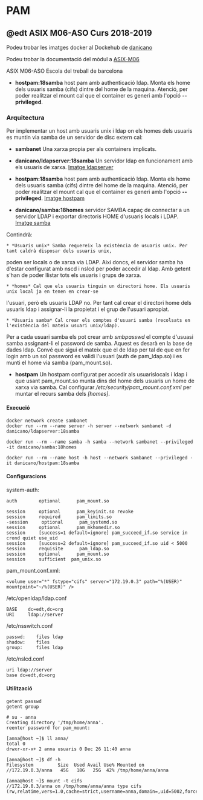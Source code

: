 # PAM
## @edt ASIX M06-ASO Curs 2018-2019

Podeu trobar les imatges docker al Dockehub de [danicano](https://hub.docker.com/u/danicano/)

Podeu trobar la documentació del mòdul a [ASIX-M06](https://sites.google.com/site/asixm06edt/)


ASIX M06-ASO Escola del treball de barcelona

 * **hostpam:18samba** host pam amb authenticació ldap. Monta els home dels usuaris samba (cifs) dintre del home de la maquina.
Atenció, per poder realitzar el mount cal que el container es generi amb l'opció **--privileged**.

### Arquitectura

Per implementar un host amb usuaris unix i ldap on els homes dels usuaris es muntin via samba de un 
servidor de disc extern cal:

  * **sambanet** Una xarxa propia per als containers implicats.

  * **danicano/ldapserver:18samba** Un servidor ldap en funcionament amb els usuaris de xarxa. [Imatge ldapserver](https://hub.docker.com/r/danicano/ldapserver)
  
  * **hostpam:18samba** host pam amb authenticació ldap. Monta els home dels usuaris samba (cifs) dintre del home de la maquina.
Atenció, per poder realitzar el mount cal que el container es generi amb l'opció **--privileged**. [Imatge hostpam](https://hub.docker.com/r/danicano/hostpam)

  * **danicano/samba:18homes** servidor SAMBA capaç de connectar a un servidor LDAP i exportar directoris HOME d'usuaris locals i LDAP. [Imatge samba](https://hub.docker.com/r/danicano/samba)

Contindrà:

    * *Usuaris unix* Samba requereix la existència de usuaris unix. Per tant caldrà disposar dels usuaris unix,
poden ser locals o de xarxa via LDAP. Així doncs, el servidor samba ha d'estar configurat amb nscd i nslcd per
poder accedir al ldap. Amb getent s'han de poder llistar tots els usuaris i grups de xarxa.

    * *homes* Cal que els usuaris tinguin un directori home. Els usuaris unix local ja en tenen en crear-se
l'usuari, però els usuaris LDAP no. Per tant cal crear el directori home dels usuaris ldap i assignar-li la 
propietat i el grup de l'usuari apropiat.

    * *Usuaris samba* Cal crear els comptes d'usuari samba (recolsats en l'existència del mateix usuari unix/ldap).
Per a cada usuari samba els pot crear amb *smbpasswd* el compte d'usuasi samba assignant-li el password de samba. 
Aquest es desarà en la base de dades ldap. 
Convé que sigui el mateix que el de ldap per tal de que en fer login amb un sol password es validi l'usuari (auth de
pam_ldap.so) i es munti el  home via samba (pam_mount.so).


  * **hostpam** Un hostpam configurat per accedir als usuarislocals i ldap i que usant pam_mount.so
munta dins del home dels usuaris un home de xarxa via samba. Cal configurar */etc/security/pam_mount.conf.xml* 
per muntar el recurs samba dels *[homes]*.


#### Execució

```
docker network create sambanet
docker run --rm --name server -h server --network sambanet -d danicano/ldapserver:18samba

docker run --rm --name samba -h samba --network sambanet --privileged -it danicano/samba:18homes

docker run --rm --name host -h host --network sambanet --privileged -it danicano/hostpam:18samba
```


#### Configuracions

system-auth:
```
auth        optional      pam_mount.so

session     optional      pam_keyinit.so revoke
session     required      pam_limits.so
-session     optional      pam_systemd.so
session     optional      pam_mkhomedir.so
session     [success=1 default=ignore] pam_succeed_if.so service in crond quiet use_uid
session     [success=2 default=ignore] pam_succeed_if.so uid < 5000
session     requisite      pam_ldap.so
session     optional      pam_mount.so
session     sufficient  pam_unix.so

```

pam_mount.conf.xml:
```
<volume user="*" fstype="cifs" server="172.19.0.3" path="%(USER)" mountpoint="~/%(USER)" />
```

/etc/openldap/ldap.conf
```
BASE	dc=edt,dc=org
URI		ldap://server
```

/etc/nsswitch.conf
```
passwd:    files ldap
shadow:    files 
group:     files ldap
```

/etc/nslcd.conf
```
uri ldap://server
base dc=edt,dc=org
```


#### Utilització

```
getent passwd
getent group

# su - anna
Creating directory '/tmp/home/anna'.
reenter password for pam_mount:

[anna@host ~]$ ll anna/
total 0
drwxr-xr-x+ 2 anna usuaris 0 Dec 26 11:40 anna

[anna@host ~]$ df -h
Filesystem         Size  Used Avail Use% Mounted on
//172.19.0.3/anna   45G   18G   25G  42% /tmp/home/anna/anna

[anna@host ~]$ mount -t cifs
//172.19.0.3/anna on /tmp/home/anna/anna type cifs (rw,relatime,vers=1.0,cache=strict,username=anna,domain=,uid=5002,forceuid,gid=10000,forcegid,addr=172.19.0.3,unix,posixpaths,serverino,mapposix,acl,rsize=1048576,wsize=65536,echo_interval=60,actimeo=1)
```

